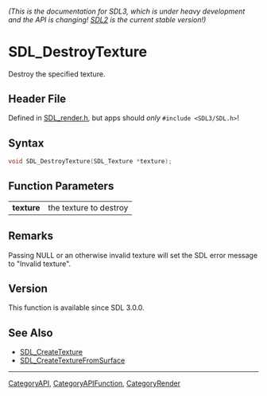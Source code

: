 ###### (This is the documentation for SDL3, which is under heavy development and the API is changing! [SDL2](https://wiki.libsdl.org/SDL2/) is the current stable version!)
# SDL_DestroyTexture

Destroy the specified texture.

## Header File

Defined in [SDL_render.h](https://github.com/libsdl-org/SDL/blob/main/include/SDL3/SDL_render.h), but apps should _only_ `#include <SDL3/SDL.h>`!

## Syntax

```c
void SDL_DestroyTexture(SDL_Texture *texture);

```

## Function Parameters

|                 |                        |
| --------------- | ---------------------- |
| **texture**     | the texture to destroy |

## Remarks

Passing NULL or an otherwise invalid texture will set the SDL error message
to "Invalid texture".

## Version

This function is available since SDL 3.0.0.

## See Also

* [SDL_CreateTexture](SDL_CreateTexture)
* [SDL_CreateTextureFromSurface](SDL_CreateTextureFromSurface)

----
[CategoryAPI](CategoryAPI), [CategoryAPIFunction](CategoryAPIFunction), [CategoryRender](CategoryRender)


